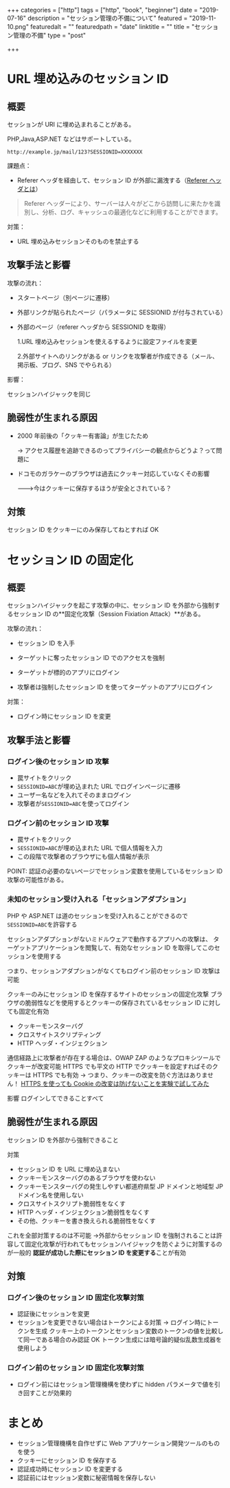 +++
categories = ["http"]
tags = ["http", "book", "beginner"]
date = "2019-07-16"
description = "セッション管理の不備について"
featured = "2019-11-10.png"
featuredalt = ""
featuredpath = "date"
linktitle = ""
title = "セッション管理の不備"
type = "post"

+++

# URL 埋め込みのセッション ID

## 概要

セッションが URI に埋め込まれることがある。

PHP,Java,ASP.NET などはサポートしている。

```
http://example.jp/mail/123?SESSIONID=XXXXXXX
```

課題点：

- Referer ヘッダを経由して、セッション ID が外部に漏洩する（[Referer ヘッダとは](https://developer.mozilla.org/ja/docs/Web/HTTP/Headers/Referer)）

> Referer ヘッダーにより、サーバーは人々がどこから訪問しに来たかを識別し、分析、ログ、キャッシュの最適化などに利用することができます。

対策：

- URL 埋め込みセッションそのものを禁止する

## 攻撃手法と影響

攻撃の流れ：

- スタートページ（別ページに遷移）
- 外部リンクが貼られたページ（パラメータに SESSIONID が付与されている）
- 外部のページ（referer ヘッダから SESSIONID を取得）

  1.URL 埋め込みセッションを使えるするように設定ファイルを変更

  2.外部サイトへのリンクがある or リンクを攻撃者が作成できる（メール、掲示板、ブログ、SNS でやられる）

影響：

セッションハイジャックを同じ

## 脆弱性が生まれる原因

- 2000 年前後の「クッキー有害論」が生じたため

  -> アクセス履歴を追跡できるのってプライバシーの観点からどうよ？って問題に

- ドコモのガラケーのブラウザは過去にクッキー対応していなくその影響

  --->今はクッキーに保存するほうが安全とされている？

## 対策

セッション ID をクッキーにのみ保存してねとすれば OK

# セッション ID の固定化

## 概要

セッションハイジャックを起こす攻撃の中に、セッション ID を外部から強制するセッション ID の**固定化攻撃（Session Fixiation Attack）**がある。

攻撃の流れ：

- セッション ID を入手

- ターゲットに奪ったセッション ID でのアクセスを強制

- ターゲットが標的のアプリにログイン

- 攻撃者は強制したセッション ID を使ってターゲットのアプリにログイン

対策：

- ログイン時にセッション ID を変更

## 攻撃手法と影響

### ログイン後のセッション ID 攻撃

- 罠サイトをクリック
- `SESSIONID=ABC`が埋め込まれた URL でログインページに遷移
- ユーザー名などを入れてそのままログイン
- 攻撃者が`SESSIONID=ABC`を使ってログイン

### ログイン前のセッション ID 攻撃

- 罠サイトをクリック
- `SESSIONID=ABC`が埋め込まれた URL で個人情報を入力
- この段階で攻撃者のブラウザにも個人情報が表示

POINT:
認証の必要のないページでセッション変数を使用しているセッション ID 攻撃の可能性がある。

### 未知のセッション受け入れる「セッションアダプション」

PHP や ASP.NET は道のセッションを受け入れることができるので`SESSIONID=ABC`を許容する

セッションアダプションがないミドルウェアで動作するアプリへの攻撃は、
ターゲットアプリケーションを閲覧して、有効なセッション ID を取得してこのセッションを使用する

つまり、セッションアダプションがなくてもログイン前のセッション ID 攻撃は可能

クッキーのみにセッション ID を保存するサイトのセッションの固定化攻撃
ブラウザの脆弱性などを使用するとクッキーの保存されているセッション ID に対しても固定化有効

- クッキーモンスターバグ
- クロスサイトスクリプティング
- HTTP ヘッダ・インジェクション

通信経路上に攻撃者が存在する場合は、OWAP ZAP のようなプロキシツールでクッキーが改変可能
HTTPS でも平文の HTTP でクッキーを設定すればそのクッキーは HTTPS でも有効
-> つまり、クッキーの改変を防ぐ方法はありません！
[HTTPS を使っても Cookie の改変は防げないことを実験で試してみた](https://blog.tokumaru.org/2013/09/cookie-manipulation-is-possible-even-on-ssl.html)

影響
ログインしてできることすべて

## 脆弱性が生まれる原因

セッション ID を外部から強制できること

対策

- セッション ID を URL に埋め込まない
- クッキーモンスターバグのあるブラウザを使わない
- クッキーモンスターバグの発生しやすい都道府県型 JP ドメインと地域型 JP ドメイン名を使用しない
- クロスサイトスクリプト脆弱性をなくす
- HTTP ヘッダ・インジェクション脆弱性をなくす
- その他、クッキーを書き換えられる脆弱性をなくす

これを全部対策するのは不可能
->外部からセッション ID を強制されることは許容して固定化攻撃が行われてもセッションハイジャックを防ぐように対策するのが一般的
**認証が成功した際にセッション ID を変更する**ことが有効

## 対策

### ログイン後のセッション ID 固定化攻撃対策

- 認証後にセッションを変更
- セッションを変更できない場合はトークンによる対策
  -> ログイン時にトークンを生成
  クッキー上のトークンとセッション変数のトークンの値を比較して同一である場合のみ認証 OK
  トークン生成には暗号論的疑似乱数生成器を使用しよう

### ログイン前のセッション ID 固定化攻撃対策

- ログイン前にはセッション管理機構を使わずに hidden パラメータで値を引き回すことが効果的

# まとめ

- セッション管理機構を自作せずに Web アプリケーション開発ツールのものを使う
- クッキーにセッション ID を保存する
- 認証成功時にセッション ID を変更する
- 認証前にはセッション変数に秘密情報を保存しない

